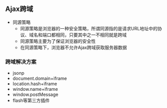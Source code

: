 ## Ajax跨域

- 同源策略
  - 同源策略是浏览器的一种安全策略，所谓同源指的是请求URL地址中的协议、域名和端口都相同，只要其中之一不相同就是跨域
  - 同源策略主要为了保证浏览器的安全性
  - 在同源策略下，浏览器不允许Ajax跨域获取服务器数据

### 跨域解决方案

- jsonp
- document.domain+iframe
- location.hash+iframe
- window.name+iframe
- window.postMessage
- flash等第三方插件